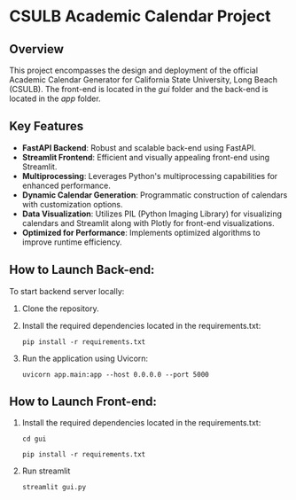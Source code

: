 # CSULB Academic Calendar Project

## Overview
This project encompasses the design and deployment of the official Academic Calendar Generator for California State University, Long Beach (CSULB). The front-end is located in the *gui* folder and the back-end is located in the *app* folder.

## Key Features
- **FastAPI Backend**: Robust and scalable back-end using FastAPI.
- **Streamlit Frontend**: Efficient and visually appealing front-end using Streamlit.
- **Multiprocessing**: Leverages Python's multiprocessing capabilities for enhanced performance.
- **Dynamic Calendar Generation**: Programmatic construction of calendars with customization options.
- **Data Visualization**: Utilizes PIL (Python Imaging Library) for visualizing calendars and Streamlit along with Plotly for front-end visualizations.
- **Optimized for Performance**: Implements optimized algorithms to improve runtime efficiency.


## How to Launch Back-end:
To start backend server locally:
1. Clone the repository.
2. Install the required dependencies located in the requirements.txt: 
    
    `pip install -r requirements.txt`

3. Run the application using Uvicorn:
    
    `uvicorn app.main:app --host 0.0.0.0 --port 5000`

## How to Launch Front-end:

1. Install the required dependencies located in the requirements.txt: 
    
    `cd gui`

    `pip install -r requirements.txt`

2. Run streamlit

    `streamlit gui.py`
